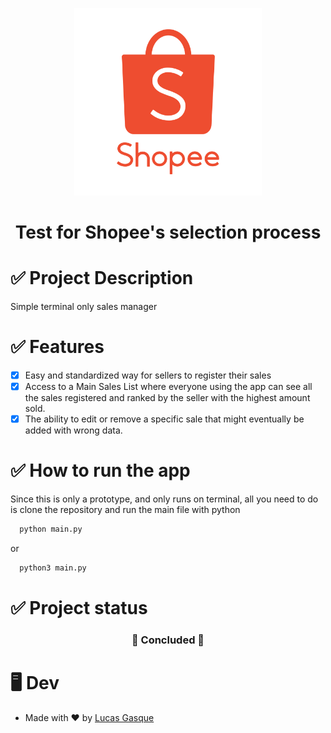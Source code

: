 <p align="center"> <img src="./imgs/logo.svg" alt="Logo Shopee" width="300px"></p>

<h1 align="center">Test for Shopee's selection process</h1>

# ✅ Project Description

Simple terminal only sales manager

# ✅ Features

- [x] Easy and standardized way for sellers to register their sales
- [x] Access to a Main Sales List where everyone using the app can see all the sales registered and ranked by the seller with the highest amount sold.
- [x] The ability to edit or remove a specific sale that might eventually be added with wrong data.

# ✅ How to run the app

Since this is only a prototype, and only runs on terminal, all you need to do is clone the repository and run the main file with python

```bash
  python main.py
```

or

```bash
  python3 main.py
```

# ✅ Project status

<h3 align="center"> 
    🚀 Concluded 🚀
</h3>

# 🖥️ Dev

- Made with ❤️ by [Lucas Gasque](https://www.linkedin.com/in/lucasgasque/)
